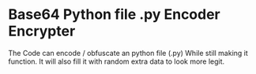 # Base64 Python file .py Encoder Encrypter
The Code can encode / obfuscate an python file (.py) While still making it function. It will also fill it with random extra data to look more legit.
